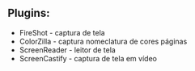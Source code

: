 ## Plugins: 

* FireShot - captura de tela
* ColorZilla - captura nomeclatura de cores páginas
* ScreenReader - leitor de tela
* ScreenCastify - captura de tela em vídeo
